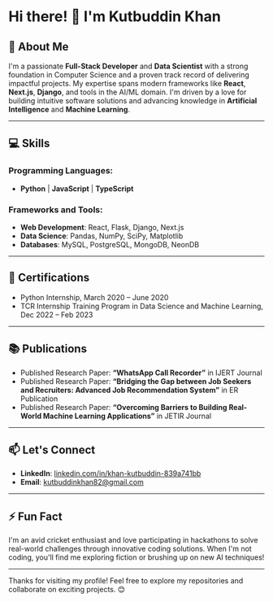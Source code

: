# Hi there! 👋 I'm Kutbuddin Khan

## 🚀 About Me
I'm a passionate **Full-Stack Developer** and **Data Scientist** with a strong foundation in Computer Science and a proven track record of delivering impactful projects. My expertise spans modern frameworks like **React**, **Next.js**, **Django**, and tools in the AI/ML domain. I'm driven by a love for building intuitive software solutions and advancing knowledge in **Artificial Intelligence** and **Machine Learning**.

---

## 💻 Skills

### Programming Languages:
- **Python** | **JavaScript** | **TypeScript**

### Frameworks and Tools:
- **Web Development**: React, Flask, Django, Next.js
- **Data Science**: Pandas, NumPy, SciPy, Matplotlib
- **Databases**: MySQL, PostgreSQL, MongoDB, NeonDB

---

## 📜 Certifications
- Python Internship, March 2020 – June 2020
- TCR Internship Training Program in Data Science and Machine Learning, Dec 2022 – Feb 2023

---

## 📚 Publications
- Published Research Paper: **“WhatsApp Call Recorder”** in IJERT Journal
- Published Research Paper: **“Bridging the Gap between Job Seekers and Recruiters: Advanced Job Recommendation System”** in ER Publication
- Published Research Paper: **“Overcoming Barriers to Building Real-World Machine Learning Applications”** in JETIR Journal

---

## 📫 Let's Connect
- **LinkedIn**: [linkedin.com/in/khan-kutbuddin-839a741bb](https://www.linkedin.com/in/khan-kutbuddin-839a741bb/)
- **Email**: kutbuddinkhan82@gmail.com

---

## ⚡ Fun Fact
I'm an avid cricket enthusiast and love participating in hackathons to solve real-world challenges through innovative coding solutions. When I'm not coding, you'll find me exploring fiction or brushing up on new AI techniques!

---

Thanks for visiting my profile! Feel free to explore my repositories and collaborate on exciting projects. 😊
